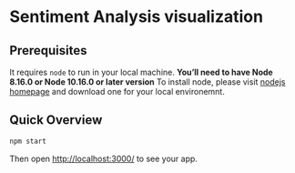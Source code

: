 # Sentiment Analysis visualization

## Prerequisites
It requires `node` to run in your local machine. **You’ll need to have Node 8.16.0 or Node 10.16.0 or later version**
To install node, please visit [nodejs homepage](https://nodejs.org) and download one for your local environemnt.

## Quick Overview

```sh
npm start
```

Then open [http://localhost:3000/](http://localhost:3000/) to see your app.<br>

